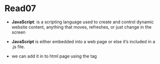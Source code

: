 # Read07


- **JavaScript**: is a scripting language used to create and control dynamic website content,  anything that moves, refreshes, or just change in the screen 

- **JavaScript** is either embedded into a web page or else it’s included in a .js file. 

- we can add it in to html page using the tag <script>

     < script type="text/javascript">
      JavaScript code goes here
      < /script>

- Expression:
- Operator
- Fonction
- Function 
 1. Declaration 
 2. Call
 3. Parameters
 4. Arguments
 5. Return value
 6. Refactoring


